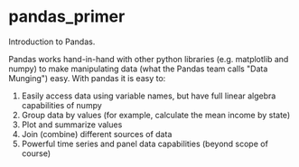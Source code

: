 # pandas_primer
Introduction to Pandas.

Pandas works hand-in-hand with other python libraries (e.g. matplotlib and numpy) to make manipulating data (what the Pandas team calls "Data Munging") easy. With pandas it is easy to:

1. Easily access data using variable names, but have full linear algebra capabilities of numpy
2. Group data by values (for example, calculate the mean income by state)
3. Plot and summarize values
4. Join (combine) different sources of data
5. Powerful time series and panel data capabilities (beyond scope of course)
